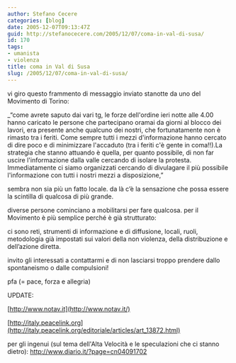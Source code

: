 ```yaml
---
author: Stefano Cecere
categories: [blog]
date: 2005-12-07T09:13:47Z
guid: http://stefanocecere.com/2005/12/07/coma-in-val-di-susa/
id: 170
tags:
- umanista
- violenza
title: coma in Val di Susa
slug: /2005/12/07/coma-in-val-di-susa/
---
```


<img src='/wp-content/val_di_susa_violenza.jpg' alt='' align='left' />vi giro questo frammento di messaggio inviato stanotte da uno del Movimento di Torino:

_“come avrete saputo dai vari tg, le forze dell'ordine ieri notte alle 4.00 hanno caricato le persone che partecipano oramai da giorni al blocco dei lavori, era presente anche qualcuno dei nostri, che fortunatamente non è rimasto tra i feriti. Come sempre tutti i mezzi d'informazione hanno cercato di dire poco e di minimizzare l'accaduto (tra i feriti c'è gente in coma!!).La strategia che stanno attuando è quella, per quanto possibile, di non far uscire l'informazione dalla valle cercando di isolare la protesta. Immediatamente ci siamo organizzati cercando di divulagare il più possibile l'informazione con tutti i nostri mezzi a disposizione,”</p> 

</em>sembra non sia più un fatto locale. da là c’è la sensazione che possa essere la scintilla di qualcosa di più grande.
  
diverse persone cominciano a mobilitarsi per fare qualcosa. per il Movimento è più semplice perché è già strutturato:
  
ci sono reti, strumenti di informazione e di diffusione, locali, ruoli, metodologia già impostati sui valori della non violenza, della distribuzione e dell’azione diretta.

invito gli interessati a contattarmi e di non lasciarsi troppo prendere dallo spontaneismo o dalle compulsioni!

pfa (= pace, forza e allegria)

UPDATE:
  
[http://www.notav.it](http://www.notav.it/)
  
[http://italy.peacelink.org](http://italy.peacelink.org/editoriale/articles/art_13872.html)

per gli ingenui (sul tema dell'Alta Velocità e le speculazioni che ci stanno dietro): <http://www.diario.it/?page=cn04091702>